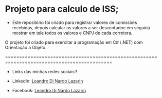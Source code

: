 # Projeto para calculo de ISS;

* Este repositório foi criado para registrar valores de comissões recebidas, depois calcular os valores a ser descontadoe em seguida mostrar em tela todos os valores e CNPJ de cada corretora.

O projeto foi criado para exercitar a programação em C# (.NET) com Orientação a Objeto. 

============================================================================================

* Links das minhas redes sociais!!

* LinkedIn: 
[Leandro Di Nardo Lazarin](https://www.linkedin.com/in/leandro-di-nardo-lazarin-694a59236/)

* Facebook:
[Leandro Di Nardo Lazarin](https://www.facebook.com/leandro.dinardolazarin)
